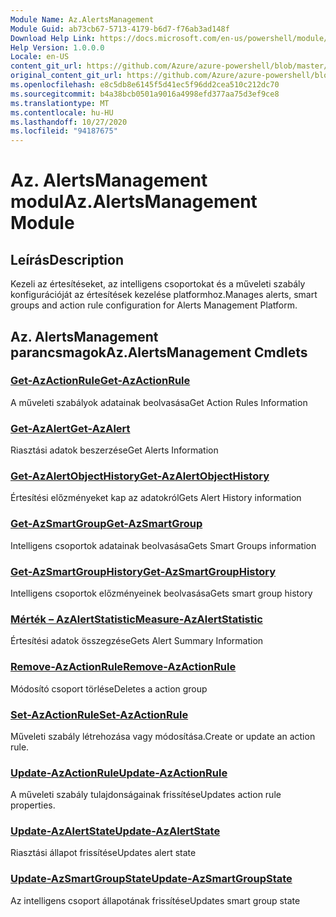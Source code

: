 ```yaml
---
Module Name: Az.AlertsManagement
Module Guid: ab73cb67-5713-4179-b6d7-f76ab3ad148f
Download Help Link: https://docs.microsoft.com/en-us/powershell/module/az.alertsmanagement
Help Version: 1.0.0.0
Locale: en-US
content_git_url: https://github.com/Azure/azure-powershell/blob/master/src/AlertsManagement/AlertsManagement/help/Az.AlertsManagement.md
original_content_git_url: https://github.com/Azure/azure-powershell/blob/master/src/AlertsManagement/AlertsManagement/help/Az.AlertsManagement.md
ms.openlocfilehash: e8c5db8e6145f5d41ec5f96dd2cea510c212dc70
ms.sourcegitcommit: b4a38bcb0501a9016a4998efd377aa75d3ef9ce8
ms.translationtype: MT
ms.contentlocale: hu-HU
ms.lasthandoff: 10/27/2020
ms.locfileid: "94187675"
---
```

# <span data-ttu-id="70e78-101">Az. AlertsManagement modul</span><span class="sxs-lookup"><span data-stu-id="70e78-101">Az.AlertsManagement Module</span></span>
## <span data-ttu-id="70e78-102">Leírás</span><span class="sxs-lookup"><span data-stu-id="70e78-102">Description</span></span>
<span data-ttu-id="70e78-103">Kezeli az értesítéseket, az intelligens csoportokat és a műveleti szabály konfigurációját az értesítések kezelése platformhoz.</span><span class="sxs-lookup"><span data-stu-id="70e78-103">Manages alerts, smart groups and action rule configuration for Alerts Management Platform.</span></span>

## <span data-ttu-id="70e78-104">Az. AlertsManagement parancsmagok</span><span class="sxs-lookup"><span data-stu-id="70e78-104">Az.AlertsManagement Cmdlets</span></span>
### [<span data-ttu-id="70e78-105">Get-AzActionRule</span><span class="sxs-lookup"><span data-stu-id="70e78-105">Get-AzActionRule</span></span>](Get-AzActionRule.md)
<span data-ttu-id="70e78-106">A műveleti szabályok adatainak beolvasása</span><span class="sxs-lookup"><span data-stu-id="70e78-106">Get Action Rules Information</span></span>

### [<span data-ttu-id="70e78-107">Get-AzAlert</span><span class="sxs-lookup"><span data-stu-id="70e78-107">Get-AzAlert</span></span>](Get-AzAlert.md)
<span data-ttu-id="70e78-108">Riasztási adatok beszerzése</span><span class="sxs-lookup"><span data-stu-id="70e78-108">Get Alerts Information</span></span>

### [<span data-ttu-id="70e78-109">Get-AzAlertObjectHistory</span><span class="sxs-lookup"><span data-stu-id="70e78-109">Get-AzAlertObjectHistory</span></span>](Get-AzAlertObjectHistory.md)
<span data-ttu-id="70e78-110">Értesítési előzményeket kap az adatokról</span><span class="sxs-lookup"><span data-stu-id="70e78-110">Gets Alert History information</span></span>

### [<span data-ttu-id="70e78-111">Get-AzSmartGroup</span><span class="sxs-lookup"><span data-stu-id="70e78-111">Get-AzSmartGroup</span></span>](Get-AzSmartGroup.md)
<span data-ttu-id="70e78-112">Intelligens csoportok adatainak beolvasása</span><span class="sxs-lookup"><span data-stu-id="70e78-112">Gets Smart Groups information</span></span>

### [<span data-ttu-id="70e78-113">Get-AzSmartGroupHistory</span><span class="sxs-lookup"><span data-stu-id="70e78-113">Get-AzSmartGroupHistory</span></span>](Get-AzSmartGroupHistory.md)
<span data-ttu-id="70e78-114">Intelligens csoportok előzményeinek beolvasása</span><span class="sxs-lookup"><span data-stu-id="70e78-114">Gets smart group history</span></span>

### [<span data-ttu-id="70e78-115">Mérték – AzAlertStatistic</span><span class="sxs-lookup"><span data-stu-id="70e78-115">Measure-AzAlertStatistic</span></span>](Measure-AzAlertStatistic.md)
<span data-ttu-id="70e78-116">Értesítési adatok összegzése</span><span class="sxs-lookup"><span data-stu-id="70e78-116">Gets Alert Summary Information</span></span>

### [<span data-ttu-id="70e78-117">Remove-AzActionRule</span><span class="sxs-lookup"><span data-stu-id="70e78-117">Remove-AzActionRule</span></span>](Remove-AzActionRule.md)
<span data-ttu-id="70e78-118">Módosító csoport törlése</span><span class="sxs-lookup"><span data-stu-id="70e78-118">Deletes a action group</span></span>

### [<span data-ttu-id="70e78-119">Set-AzActionRule</span><span class="sxs-lookup"><span data-stu-id="70e78-119">Set-AzActionRule</span></span>](Set-AzActionRule.md)
<span data-ttu-id="70e78-120">Műveleti szabály létrehozása vagy módosítása.</span><span class="sxs-lookup"><span data-stu-id="70e78-120">Create or update an action rule.</span></span>

### [<span data-ttu-id="70e78-121">Update-AzActionRule</span><span class="sxs-lookup"><span data-stu-id="70e78-121">Update-AzActionRule</span></span>](Update-AzActionRule.md)
<span data-ttu-id="70e78-122">A műveleti szabály tulajdonságainak frissítése</span><span class="sxs-lookup"><span data-stu-id="70e78-122">Updates action rule properties.</span></span>

### [<span data-ttu-id="70e78-123">Update-AzAlertState</span><span class="sxs-lookup"><span data-stu-id="70e78-123">Update-AzAlertState</span></span>](Update-AzAlertState.md)
<span data-ttu-id="70e78-124">Riasztási állapot frissítése</span><span class="sxs-lookup"><span data-stu-id="70e78-124">Updates alert state</span></span>

### [<span data-ttu-id="70e78-125">Update-AzSmartGroupState</span><span class="sxs-lookup"><span data-stu-id="70e78-125">Update-AzSmartGroupState</span></span>](Update-AzSmartGroupState.md)
<span data-ttu-id="70e78-126">Az intelligens csoport állapotának frissítése</span><span class="sxs-lookup"><span data-stu-id="70e78-126">Updates smart group state</span></span>

